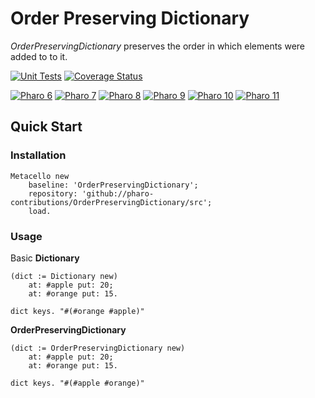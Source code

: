 # Order Preserving Dictionary

*OrderPreservingDictionary* preserves the order in which elements were added to to it.

[![Unit Tests](https://github.com/pharo-contributions/OrderPreservingDictionary/workflows/Build/badge.svg?branch=master)](https://github.com/pharo-contributions/OrderPreservingDictionary/actions?query=workflow%3ABuild)
[![Coverage Status](https://codecov.io/github/pharo-contributions/OrderPreservingDictionary/coverage.svg?branch=master)](https://codecov.io/gh/pharo-contributions/OrderPreservingDictionary/branch/master)

[![Pharo 6](https://img.shields.io/badge/Pharo-6.0-%23aac9ff.svg)](https://pharo.org/download)
[![Pharo 7](https://img.shields.io/badge/Pharo-7.0-%23aac9ff.svg)](https://pharo.org/download)
[![Pharo 8](https://img.shields.io/badge/Pharo-8.0-%23aac9ff.svg)](https://pharo.org/download)
[![Pharo 9](https://img.shields.io/badge/Pharo-9.0-%23aac9ff.svg)](https://pharo.org/download)
[![Pharo 10](https://img.shields.io/badge/Pharo-10-%23aac9ff.svg)](https://pharo.org/download)
[![Pharo 11](https://img.shields.io/badge/Pharo-11-%23aac9ff.svg)](https://pharo.org/download)

## Quick Start 

### Installation 

```smalltalk
Metacello new
	baseline: 'OrderPreservingDictionary';
	repository: 'github://pharo-contributions/OrderPreservingDictionary/src';
	load.
```

### Usage

Basic **Dictionary**

```smalltalk
(dict := Dictionary new)
	at: #apple put: 20;
	at: #orange put: 15.

dict keys. "#(#orange #apple)"
```

**OrderPreservingDictionary**

```smalltalk
(dict := OrderPreservingDictionary new)
	at: #apple put: 20;
	at: #orange put: 15.

dict keys. "#(#apple #orange)"
```
